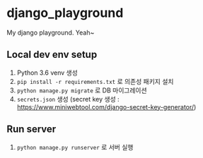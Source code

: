 # django_playground
My django playground. Yeah~

## Local dev env setup
1. Python 3.6 venv 생성
2. `pip install -r requirements.txt` 로 의존성 패키지 설치
3. `python manage.py migrate` 로 DB 마이그레이션
4. `secrets.json` 생성 (secret key 생성 : https://www.miniwebtool.com/django-secret-key-generator/)

## Run server
1. `python manage.py runserver` 로 서버 실행
